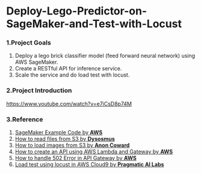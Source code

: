 # Deploy-Lego-Predictor-on-SageMaker-and-Test-with-Locust

### 1.Project Goals
1. Deploy a lego brick classifier model (feed forward neural network) using AWS SageMaker.
2. Create a RESTful API for inference service.
3. Scale the service and do load test with locust.

### 2.Project Introduction
https://www.youtube.com/watch?v=e7iCsD8p74M

### 3.Reference
1. [SageMaker Example Code by **AWS**](https://github.com/awslabs/amazon-sagemaker-examples/blob/e463a7b158651a0a1888082a4673695a9acada73/sagemaker-python-sdk/chainer_sentiment_analysis/src/sentiment_analysis.py)
2. [How to read files from S3 by **Dysosmus**](https://stackoverflow.com/questions/33782984/reading-data-from-s3-using-lambda)
3. [How to load images from S3 by **Anon Coward**](https://stackoverflow.com/questions/57961738/aws-lambda-read-image-from-s3-upload-event)
4. [How to create an API using AWS Lambda and Gateway by **AWS**](https://docs.aws.amazon.com/apigateway/latest/developerguide/api-gateway-create-api-as-simple-proxy-for-lambda.html)
5. [How to handle 502 Error in API Gateway by **AWS**](https://aws.amazon.com/premiumsupport/knowledge-center/malformed-502-api-gateway/)
6. [Load test using locust in AWS Cloud9 by **Pragmatic AI Labs**](https://www.youtube.com/watch?v=bUEYe6AqlXE)
